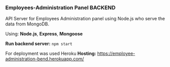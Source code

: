 ### Employees-Administration Panel BACKEND

API Server for Employees Administration panel using Node.js who serve the data from MongoDB.

Using: **Node.js**, **Express**, **Mongoose**

**Run backend server:**
 `npm start`

For deployment was used Heroku
 **Hosting:** https://employee-administration-bend.herokuapp.com/
 